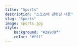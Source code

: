 ```yaml
---
title: "Sports"
description: "스포츠에 관련된 내용"
slug: "Sports"
image: sports.jpg
style:
    background: "#2a9d8f"
    color: "#fff"
---
```

